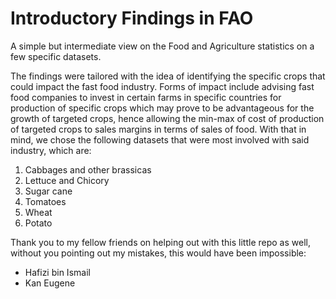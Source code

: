 # Introductory Findings in FAO
A simple but intermediate view on the Food and Agriculture statistics on a few specific datasets.

The findings were tailored with the idea of identifying the specific crops that could impact the fast food industry. Forms of impact include advising fast food companies 
to invest in certain farms in specific countries for production of specific crops which may prove to be advantageous for the growth of targeted crops, hence allowing the 
min-max of cost of production of targeted crops to sales margins in terms of sales of food. With that in mind, we chose the following datasets that were most involved
with said industry, which are:
1. Cabbages and other brassicas
2. Lettuce and Chicory
3. Sugar cane
4. Tomatoes
5. Wheat
6. Potato

Thank you to my fellow friends on helping out with this little repo as well, without you pointing out my mistakes, this would have been impossible: 
- Hafizi bin Ismail
- Kan Eugene

